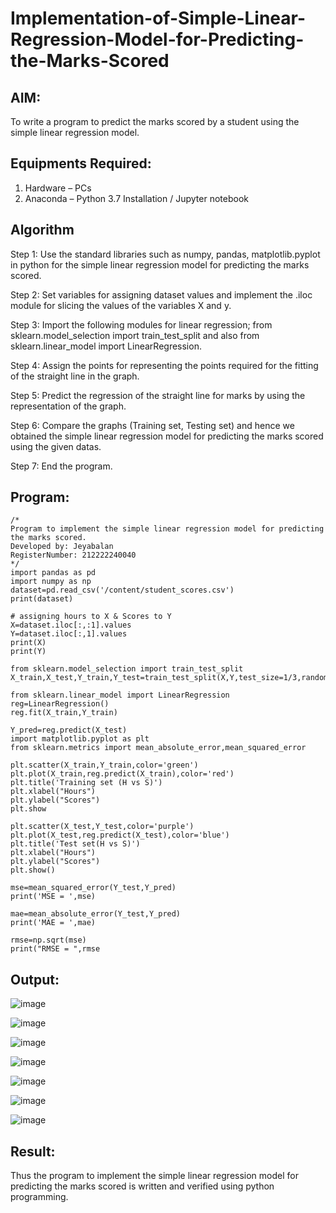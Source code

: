 # Implementation-of-Simple-Linear-Regression-Model-for-Predicting-the-Marks-Scored

## AIM:
To write a program to predict the marks scored by a student using the simple linear regression model.

## Equipments Required:
1. Hardware – PCs
2. Anaconda – Python 3.7 Installation / Jupyter notebook

## Algorithm

Step 1: Use the standard libraries such as numpy, pandas, matplotlib.pyplot in python for the simple linear regression model for predicting the marks scored.

Step 2: Set variables for assigning dataset values and implement the .iloc module for slicing the values of the variables X and y.

Step 3: Import the following modules for linear regression; from sklearn.model_selection import train_test_split and also from sklearn.linear_model import LinearRegression.

Step 4: Assign the points for representing the points required for the fitting of the straight line in the graph.

Step 5: Predict the regression of the straight line for marks by using the representation of the graph.

Step 6: Compare the graphs (Training set, Testing set) and hence we obtained the simple linear regression model for predicting the marks scored using the given datas.

Step 7: End the program.

## Program:
```
/*
Program to implement the simple linear regression model for predicting the marks scored.
Developed by: Jeyabalan
RegisterNumber: 212222240040
*/
import pandas as pd
import numpy as np
dataset=pd.read_csv('/content/student_scores.csv')
print(dataset)

# assigning hours to X & Scores to Y
X=dataset.iloc[:,:1].values
Y=dataset.iloc[:,1].values
print(X)
print(Y)

from sklearn.model_selection import train_test_split
X_train,X_test,Y_train,Y_test=train_test_split(X,Y,test_size=1/3,random_state=0)

from sklearn.linear_model import LinearRegression
reg=LinearRegression()
reg.fit(X_train,Y_train)

Y_pred=reg.predict(X_test)
import matplotlib.pyplot as plt
from sklearn.metrics import mean_absolute_error,mean_squared_error

plt.scatter(X_train,Y_train,color='green')
plt.plot(X_train,reg.predict(X_train),color='red')
plt.title('Training set (H vs S)')
plt.xlabel("Hours")
plt.ylabel("Scores")
plt.show

plt.scatter(X_test,Y_test,color='purple')
plt.plot(X_test,reg.predict(X_test),color='blue')
plt.title('Test set(H vs S)')
plt.xlabel("Hours")
plt.ylabel("Scores")
plt.show()

mse=mean_squared_error(Y_test,Y_pred)
print('MSE = ',mse)

mae=mean_absolute_error(Y_test,Y_pred)
print('MAE = ',mae)

rmse=np.sqrt(mse)
print("RMSE = ",rmse
```

## Output:
![image](https://github.com/jeyaqbalan7/Implementation-of-Simple-Linear-Regression-Model-for-Predicting-the-Marks-Scored/assets/119393851/9b2e5b55-5a28-4107-8183-32a370a9183a)

![image](https://github.com/jeyaqbalan7/Implementation-of-Simple-Linear-Regression-Model-for-Predicting-the-Marks-Scored/assets/119393851/1fd35bd9-a94c-4699-a082-9e68e57d95c7)

![image](https://github.com/jeyaqbalan7/Implementation-of-Simple-Linear-Regression-Model-for-Predicting-the-Marks-Scored/assets/119393851/c135b4ce-f175-43ab-add8-65e891be1c80)

![image](https://github.com/jeyaqbalan7/Implementation-of-Simple-Linear-Regression-Model-for-Predicting-the-Marks-Scored/assets/119393851/f25b0e5c-113a-4b97-8fdc-4a2939b5f6b9)

![image](https://github.com/jeyaqbalan7/Implementation-of-Simple-Linear-Regression-Model-for-Predicting-the-Marks-Scored/assets/119393851/b6f43eea-0035-49b6-bec3-6583209a5322)

![image](https://github.com/jeyaqbalan7/Implementation-of-Simple-Linear-Regression-Model-for-Predicting-the-Marks-Scored/assets/119393851/5b7bca41-916c-4514-bcee-f14a5f326c5f)

![image](https://github.com/jeyaqbalan7/Implementation-of-Simple-Linear-Regression-Model-for-Predicting-the-Marks-Scored/assets/119393851/30a6202d-7050-47c8-b861-7eb53b98b092)

## Result:
Thus the program to implement the simple linear regression model for predicting the marks scored is written and verified using python programming.
